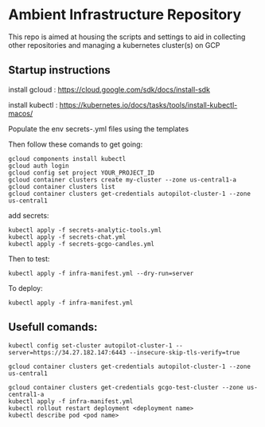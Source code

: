 # Ambient Infrastructure Repository

This repo is aimed at housing the scripts and settings to aid in collecting other repositories and managing a kubernetes cluster(s) on GCP

## Startup instructions

install gcloud : https://cloud.google.com/sdk/docs/install-sdk

install kubectl : https://kubernetes.io/docs/tasks/tools/install-kubectl-macos/

Populate the env secrets-<service>.yml files using the templates

Then follow these comands to get going:
```
gcloud components install kubectl
gcloud auth login
gcloud config set project YOUR_PROJECT_ID
gcloud container clusters create my-cluster --zone us-central1-a
gcloud container clusters list
gcloud container clusters get-credentials autopilot-cluster-1 --zone us-central1
```
add secrets:
```
kubectl apply -f secrets-analytic-tools.yml
kubectl apply -f secrets-chat.yml
kubectl apply -f secrets-gcgo-candles.yml
```

Then to test:
```
kubectl apply -f infra-manifest.yml --dry-run=server
```
To deploy:
```
kubectl apply -f infra-manifest.yml
```

## Usefull comands:
```
kubectl config set-cluster autopilot-cluster-1 --server=https://34.27.182.147:6443 --insecure-skip-tls-verify=true

gcloud container clusters get-credentials autopilot-cluster-1 --zone us-central1
```
<!-- CADE USEFUL COMMANDS -->
```
gcloud container clusters get-credentials gcgo-test-cluster --zone us-central1-a
kubectl apply -f infra-manifest.yml
kubectl rollout restart deployment <deployment name>
kubectl describe pod <pod name>
```
<!-- END CADE COMMANDS -->